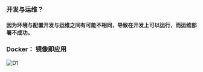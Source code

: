 ### 开发与运维？

#### 因为环境与配置开发与运维之间有可能不相同，导致在开发上可以运行，而运维部署不成功。



### Docker： 镜像即应用

 <img src="https://github.com/cser18/study-/blob/master/img/Docker%E5%AD%A6%E4%B9%A0%E7%AC%94%E8%AE%B0/D1.png" alt="D1" />
